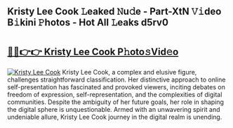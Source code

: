 ## Kristy Lee Cook 𝙻eaked 𝙽u𝚍e - Part-XtN 𝚅𝚒deo B𝚒kini 𝙿hotos - Hot All 𝙻eaks d5rv0

# <h2><a href="http://ld2zcgp.urlbe.top/?page=Kristy+Lee+Cook">🔗🔗👉👉 Kristy Lee Cook P𝚑oto𝚜Vid𝚎o</a></h2>

[![Kristy Lee Cook](https://i.imgur.com/eBuTRDB.gif)](http://ld2zcgp.urlbe.top/?page=Kristy+Lee+Cook)
Kristy Lee Cook, a complex and elusive figure, challenges straightforward classification. Her distinctive approach to online self-presentation has fascinated and provoked viewers, inciting debates on freedom of expression, self-representation, and the complexities of digital communities. Despite the ambiguity of her future goals, her role in shaping the digital sphere is unquestionable. Armed with an unwavering spirit and undeniable allure, Kristy Lee Cook journey in the digital realm is unending.
